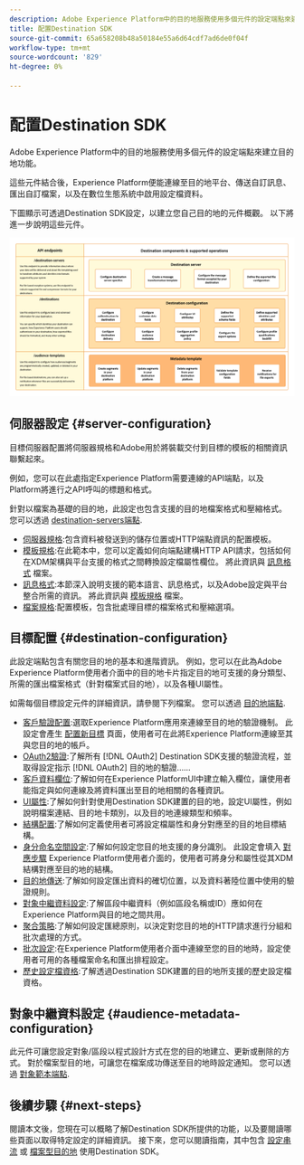 ```yaml
---
description: Adobe Experience Platform中的目的地服務使用多個元件的設定端點來建立目的地功能。 了解這些元件結合後，Experience Platform可如何連線至目的地合作夥伴、傳送自訂訊息，以及在數位生態系統中啟用設定檔資料。
title: 配置Destination SDK
source-git-commit: 65a658208b48a50184e55a6d64cdf7ad6de0f04f
workflow-type: tm+mt
source-wordcount: '829'
ht-degree: 0%

---
```



# 配置Destination SDK

Adobe Experience Platform中的目的地服務使用多個元件的設定端點來建立目的地功能。

這些元件結合後，Experience Platform便能連線至目的地平台、傳送自訂訊息、匯出自訂檔案，以及在數位生態系統中啟用設定檔資料。

下圖顯示可透過Destination SDK設定，以建立您自己目的地的元件概觀。 以下將進一步說明這些元件。

![圖表顯示Destination SDK元件、配置端點及其支援的操作。](../assets/functionality/destination-sdk-components-diagram.png)

## 伺服器設定 {#server-configuration}

目標伺服器配置將伺服器規格和Adobe用於將裝載交付到目標的模板的相關資訊聯繫起來。

例如，您可以在此處指定Experience Platform需要連線的API端點，以及Platform將進行之API呼叫的標題和格式。

針對以檔案為基礎的目的地，此設定也包含支援的目的地檔案格式和壓縮格式。 您可以透過 [destination-servers端點](../authoring-api/destination-server/create-destination-server.md).

* [伺服器規格](destination-server/server-specs.md):包含資料被發送到的儲存位置或HTTP端點資訊的配置模板。
* [模板規格](destination-server/templating-specs.md):在此範本中，您可以定義如何向端點建構HTTP API請求，包括如何在XDM架構與平台支援的格式之間轉換設定檔屬性欄位。 將此資訊與 [訊息格式](destination-server/message-format.md) 檔案。
* [訊息格式](destination-server/message-format.md):本節深入說明支援的範本語言、訊息格式，以及Adobe設定與平台整合所需的資訊。 將此資訊與 [模板規格](destination-server/templating-specs.md) 檔案。
* [檔案規格](destination-server/file-formatting.md):配置模板，包含批處理目標的檔案格式和壓縮選項。

## 目標配置 {#destination-configuration}

此設定端點包含有關您目的地的基本和進階資訊。 例如，您可以在此為Adobe Experience Platform使用者介面中的目的地卡片指定目的地可支援的身分類型、所需的匯出檔案格式（針對檔案式目的地），以及各種UI屬性。

如需每個目標設定元件的詳細資訊，請參閱下列檔案。 您可以透過 [目的地端點](../authoring-api/destination-configuration/create-destination-configuration.md).

* [客戶驗證配置](destination-configuration/customer-authentication.md):選取Experience Platform應用來連線至目的地的驗證機制。 此設定會產生 [配置新目標](../../ui/connect-destination.md) 頁面，使用者可在此將Experience Platform連線至其與您目的地的帳戶。
* [OAuth2驗證](destination-configuration/oauth2-authentication.md):了解所有 [!DNL OAuth2] Destination SDK支援的驗證流程，並取得設定指示 [!DNL OAuth2] 目的地的驗證……
* [客戶資料欄位](destination-configuration/customer-data-fields.md):了解如何在Experience PlatformUI中建立輸入欄位，讓使用者能指定與如何連線及將資料匯出至目的地相關的各種資訊。
* [UI屬性](destination-configuration/ui-attributes.md):了解如何針對使用Destination SDK建置的目的地，設定UI屬性，例如說明檔案連結、目的地卡類別，以及目的地連線類型和頻率。
* [結構配置](destination-configuration/schema-configuration.md):了解如何定義使用者可將設定檔屬性和身分對應至的目的地目標結構。
* [身分命名空間設定](destination-configuration/identity-namespace-configuration.md):了解如何設定您目的地支援的身分識別。 此設定會填入 [對應步驟](../../ui/activate-segment-streaming-destinations.md#mapping) Experience Platform使用者介面的，使用者可將身分和屬性從其XDM結構對應至目的地的結構。
* [目的地傳送](destination-configuration/destination-delivery.md):了解如何設定匯出資料的確切位置，以及資料著陸位置中使用的驗證規則。
* [對象中繼資料設定](destination-configuration/audience-metadata-configuration.md):了解區段中繼資料（例如區段名稱或ID）應如何在Experience Platform與目的地之間共用。
* [聚合策略](destination-configuration/aggregation-policy.md):了解如何設定匯總原則，以決定對您目的地的HTTP請求進行分組和批次處理的方式。
* [批次設定](destination-configuration/batch-configuration.md):在Experience Platform使用者介面中連線至您的目的地時，設定使用者可用的各種檔案命名和匯出排程設定。
* [歷史設定檔資格](destination-configuration/historical-profile-qualifications.md):了解透過Destination SDK建置的目的地所支援的歷史設定檔資格。

## 對象中繼資料設定 {#audience-metadata-configuration}

此元件可讓您設定對象/區段以程式設計方式在您的目的地建立、更新或刪除的方式。 對於檔案型目的地，可讓您在檔案成功傳送至目的地時設定通知。 您可以透過 [對象範本端點](../metadata-api/create-audience-template.md).

## 後續步驟 {#next-steps}

閱讀本文後，您現在可以概略了解Destination SDK所提供的功能，以及要閱讀哪些頁面以取得特定設定的詳細資訊。 接下來，您可以閱讀指南，其中包含 [設定串流](../guides/configure-destination-instructions.md) 或 [檔案型目的地](../guides/configure-file-based-destination-instructions.md) 使用Destination SDK。
